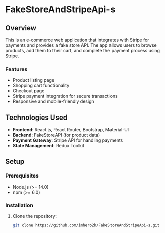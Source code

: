 # FakeStoreAndStripeApi-s

## Overview
This is an e-commerce web application that integrates with Stripe for payments and provides a fake store API. The app allows users to browse products, add them to their cart, and complete the payment process using Stripe.

### Features
- Product listing page
- Shopping cart functionality
- Checkout page
- Stripe payment integration for secure transactions
- Responsive and mobile-friendly design

## Technologies Used
- **Frontend**: React.js, React Router, Bootstrap, Material-UI
- **Backend**: FakeStoreAPI (for product data)
- **Payment Gateway**: Stripe API for handling payments
- **State Management**: Redux Toolkit

## Setup

### Prerequisites
- Node.js (>= 14.0)
- npm (>= 6.0)

### Installation

1. Clone the repository:
   ```bash
   git clone https://github.com/imhero2k/FakeStoreAndStripeApi-s.git
